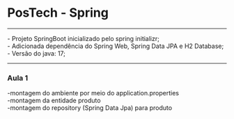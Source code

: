 # PosTech - Spring 
<hr>
- Projeto SpringBoot inicializado pelo spring initializr;<br>
- Adicionada dependência do Spring Web, Spring Data JPA e H2 Database;<br>
- Versão do java: 17;
<hr>
<h3>Aula 1</h3>
-montagem do ambiente por meio do application.properties<br>
-montagem da entidade produto<br>
-montagem do repository (Spring Data Jpa) para produto<br>